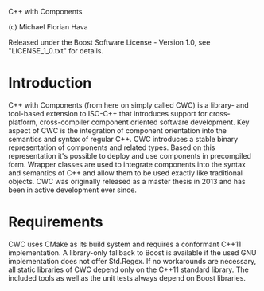 C++ with Components

(c) Michael Florian Hava

Released under the Boost Software License - Version 1.0, see "LICENSE_1_0.txt" for details.

Introduction
============

C++ with Components (from here on simply called CWC) is a library- and tool-based extension to ISO-C++ that introduces support for cross-platform, cross-compiler component oriented software development. Key aspect of CWC is the integration of component orientation into the semantics and syntax of regular C++.
CWC introduces a stable binary representation of components and related types. Based on this representation it's possible to deploy and use components in precompiled form. Wrapper classes are used to integrate components into the syntax and semantics of C++ and allow them to be used exactly like traditional objects. CWC was originally released as a master thesis in 2013 and has been in active development ever since.

Requirements
============ 
CWC uses CMake as its build system and requires a conformant C++11 implementation. A library-only fallback to Boost is available if the used GNU implementation does not offer Std.Regex. If no workarounds are necessary, all static libraries of CWC depend only on the C++11 standard library. The included tools as well as the unit tests always depend on Boost libraries.